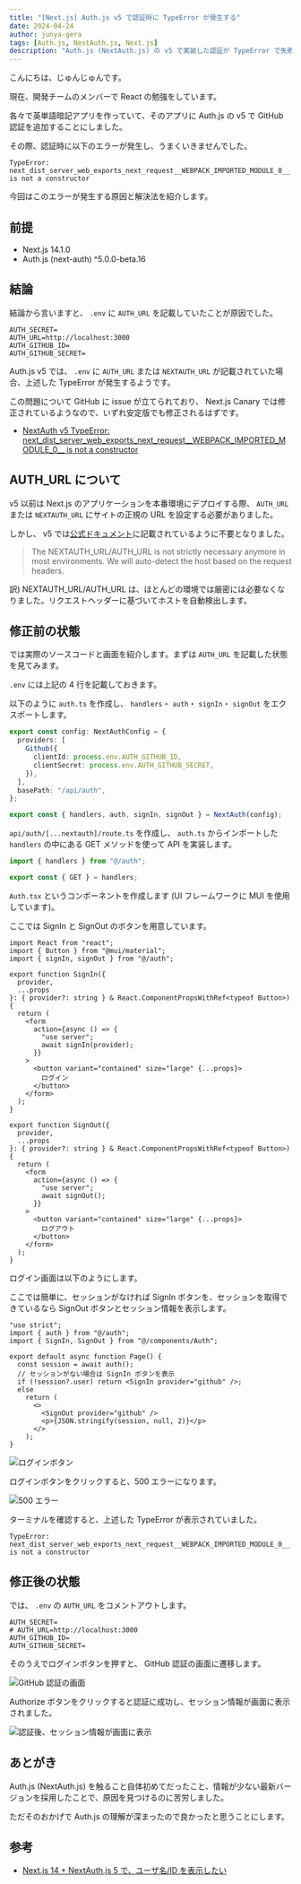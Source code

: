 ```yaml
---
title: "[Next.js] Auth.js v5 で認証時に TypeError が発生する"
date: 2024-04-24
author: junya-gera
tags: [Auth.js, NextAuth.js, Next.js]
description: "Auth.js (NextAuth.js) の v5 で実装した認証が TypeError で失敗する場合の解決法を紹介します。"
---
```


こんにちは、じゅんじゅんです。

現在、開発チームのメンバーで React の勉強をしています。

各々で英単語暗記アプリを作っていて、そのアプリに Auth.js の v5 で GitHub 認証を追加することにしました。

その際、認証時に以下のエラーが発生し、うまくいきませんでした。

```
TypeError: next_dist_server_web_exports_next_request__WEBPACK_IMPORTED_MODULE_0__ is not a constructor
```

今回はこのエラーが発生する原因と解決法を紹介します。

## 前提

- Next.js 14.1.0
- Auth.js (next-auth) ^5.0.0-beta.16

## 結論

結論から言いますと、 `.env` に `AUTH_URL` を記載していたことが原因でした。

```{2}:title=.env
AUTH_SECRET=
AUTH_URL=http://localhost:3000
AUTH_GITHUB_ID=
AUTH_GITHUB_SECRET=
```

Auth.js v5 では、 `.env` に `AUTH_URL` または `NEXTAUTH_URL` が記載されていた場合、上述した TypeError が発生するようです。

この問題について GitHub に issue が立てられており、 Next.js Canary では修正されているようなので、いずれ安定版でも修正されるはずです。

- [NextAuth v5 TypeError: next_dist_server_web_exports_next_request__WEBPACK_IMPORTED_MODULE_0__ is not a constructor](https://github.com/nextauthjs/next-auth/issues/9922)

## AUTH_URL について

v5 以前は Next.js のアプリケーションを本番環境にデプロイする際、 `AUTH_URL` または `NEXTAUTH_URL` にサイトの正規の URL を設定する必要がありました。

しかし、 v5 では[公式ドキュメント](https://authjs.dev/getting-started/migrating-to-v5)に記載されているように不要となりました。

> The NEXTAUTH_URL/AUTH_URL is not strictly necessary anymore in most environments. We will auto-detect the host based on the request headers.

訳) NEXTAUTH_URL/AUTH_URL は、ほとんどの環境では厳密には必要なくなりました。リクエストヘッダーに基づいてホストを自動検出します。

## 修正前の状態

では実際のソースコードと画面を紹介します。まずは `AUTH_URL` を記載した状態を見てみます。

`.env` には上記の 4 行を記載しておきます。

以下のように `auth.ts` を作成し、 `handlers`・ `auth`・ `signIn`・ `signOut` をエクスポートします。

```ts:title=auth.ts
export const config: NextAuthConfig = {
  providers: [
    Github({
      clientId: process.env.AUTH_GITHUB_ID,
      clientSecret: process.env.AUTH_GITHUB_SECRET,
    }),
  ],
  basePath: "/api/auth",
};

export const { handlers, auth, signIn, signOut } = NextAuth(config);
```

`api/auth/[...nextauth]/route.ts` を作成し、 `auth.ts` からインポートした `handlers` の中にある GET メソッドを使って API を実装します。

```ts:title=api/auth/[...nextauth]/route.ts
import { handlers } from "@/auth";

export const { GET } = handlers;
```

`Auth.tsx` というコンポーネントを作成します (UI フレームワークに MUI を使用しています)。

ここでは SignIn と SignOut のボタンを用意しています。

```ts:title=components/Auth.tsx
import React from "react";
import { Button } from "@mui/material";
import { signIn, signOut } from "@/auth";

export function SignIn({
  provider,
  ...props
}: { provider?: string } & React.ComponentPropsWithRef<typeof Button>) {
  return (
    <form
      action={async () => {
        "use server";
        await signIn(provider);
      }}
    >
      <button variant="contained" size="large" {...props}>
        ログイン
      </button>
    </form>
  );
}

export function SignOut({
  provider,
  ...props
}: { provider?: string } & React.ComponentPropsWithRef<typeof Button>) {
  return (
    <form
      action={async () => {
        "use server";
        await signOut();
      }}
    >
      <button variant="contained" size="large" {...props}>
        ログアウト
      </button>
    </form>
  );
}
```

ログイン画面は以下のようにします。

ここでは簡単に、セッションがなければ SignIn ボタンを、セッションを取得できているなら SignOut ボタンとセッション情報を表示します。

```ts:title=login/page.tsx
"use strict";
import { auth } from "@/auth";
import { SignIn, SignOut } from "@/components/Auth";

export default async function Page() {
  const session = await auth();
  // セッションがない場合は SignIn ボタンを表示
  if (!session?.user) return <SignIn provider="github" />;
  else
    return (
      <>
        <SignOut provider="github" />
        <p>{JSON.stringify(session, null, 2)}</p>
      </>
    );
}
```

![ログインボタン](images/1.png "ログインボタン")

ログインボタンをクリックすると、500 エラーになります。

![500 エラー](images/2.png "500 エラー")

ターミナルを確認すると、上述した TypeError が表示されていました。

```
TypeError: next_dist_server_web_exports_next_request__WEBPACK_IMPORTED_MODULE_0__ is not a constructor
```

## 修正後の状態

では、 `.env` の `AUTH_URL` をコメントアウトします。

```{2}:title=.env
AUTH_SECRET=
# AUTH_URL=http://localhost:3000
AUTH_GITHUB_ID=
AUTH_GITHUB_SECRET=
```

そのうえでログインボタンを押すと、 GitHub 認証の画面に遷移します。

![GitHub 認証の画面](images/4.png "GitHub 認証の画面")

Authorize ボタンをクリックすると認証に成功し、セッション情報が画面に表示されました。

![認証後、セッション情報が画面に表示](images/3.png "認証後、セッション情報が画面に表示")

## あとがき

Auth.js (NextAuth.js) を触ること自体初めてだったこと、情報が少ない最新バージョンを採用したことで、原因を見つけるのに苦労しました。

ただそのおかげで Auth.js の理解が深まったので良かったと思うことにします。

## 参考

- [Next.js 14 + NextAuth.js 5 で、ユーザ名/ID を表示したい](http://blog.livedoor.jp/ragi_d/archives/65910068.html)
